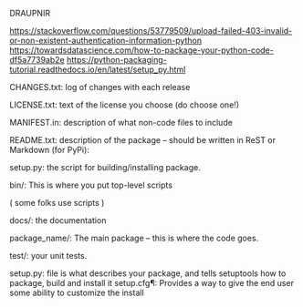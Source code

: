 DRAUPNIR


https://stackoverflow.com/questions/53779509/upload-failed-403-invalid-or-non-existent-authentication-information-python
https://towardsdatascience.com/how-to-package-your-python-code-df5a7739ab2e
https://python-packaging-tutorial.readthedocs.io/en/latest/setup_py.html


CHANGES.txt: log of changes with each release

LICENSE.txt: text of the license you choose (do choose one!)

MANIFEST.in: description of what non-code files to include

README.txt: description of the package – should be written in ReST or Markdown (for PyPi):

setup.py: the script for building/installing package.

bin/: This is where you put top-level scripts

( some folks use scripts )

docs/: the documentation

package_name/: The main package – this is where the code goes.

test/: your unit tests.

setup.py: file is what describes your package, and tells setuptools how to package, build and install it
setup.cfg¶: Provides a way to give the end user some ability to customize the install